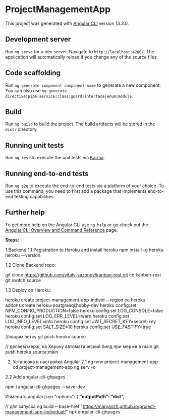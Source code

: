 
# ProjectManagementApp

This project was generated with [Angular CLI](https://github.com/angular/angular-cli) version 13.3.0.

## Development server

Run `ng serve` for a dev server. Navigate to `http://localhost:4200/`. The application will automatically reload if you change any of the source files.

## Code scaffolding

Run `ng generate component component-name` to generate a new component. You can also use `ng generate directive|pipe|service|class|guard|interface|enum|module`.

## Build

Run `ng build` to build the project. The build artifacts will be stored in the `dist/` directory.

## Running unit tests

Run `ng test` to execute the unit tests via [Karma](https://karma-runner.github.io).

## Running end-to-end tests

Run `ng e2e` to execute the end-to-end tests via a platform of your choice. To use this command, you need to first add a package that implements end-to-end testing capabilities.

## Further help

To get more help on the Angular CLI use `ng help` or go check out the [Angular CLI Overview and Command Reference](https://angular.io/cli) page.


**Steps:**

1.Backend
1.1 Pegistration to Heroku and install heroku
npm install -g heroku
heroku --version

1.2 Clone Backend repo:

git clone https://github.com/vitaly-sazonov/kanban-rest.git
cd kanban-rest
git switch source

1.3 Deploy on Heroku:

heroku create project-management-app-individ --region eu
heroku addons:create heroku-postgresql:hobby-dev
heroku config:set NPM_CONFIG_PRODUCTION=false
heroku config:set LOG_CONSOLE=false
heroku config:set LOG_ERR_LEVEL=warn
heroku config:set LOG_INFO_LEVEL=info
heroku config:set JWT_SECRET_KEY=secret-key
heroku config:set SALT_SIZE=10
heroku config:set USE_FASTIFY=true
    
//пвщим ветку
git push heroku source
    
// делаем мерж, на Хероку автоматический билд при мерже в main
git push heroku source:main

2. Установка и настройка Angular
2.1
ng new project-management-app
cd project-management-app
ng serv -o

2.2 Add angular-cli-ghpages

npm i angular-cli-ghpages --save-dev

Изменить angular.json
          "options": {
            **"outputPath": "dist",**

// для запуска
ng build --base-href "https://maryanzh.github.io/project-management-app-individual/"
npx angular-cli-ghpages
